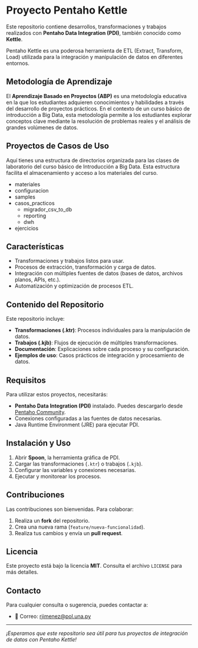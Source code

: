 # Proyecto Pentaho Kettle

Este repositorio contiene desarrollos, transformaciones y trabajos realizados con **Pentaho Data Integration (PDI)**, también conocido como **Kettle**.

Pentaho Kettle es una poderosa herramienta de ETL (Extract, Transform, Load) utilizada para la integración y manipulación de datos en diferentes entornos.

## Metodología de Aprendizaje
El **Aprendizaje Basado en Proyectos (ABP)** es una metodología educativa en la que los estudiantes adquieren conocimientos y habilidades a través
del desarrollo de proyectos prácticos. En el contexto de un curso básico de introducción a Big Data, esta metodología permite a los estudiantes explorar
conceptos clave mediante la resolución de problemas reales y el análisis de grandes volúmenes de datos.

## Proyectos de Casos de Uso

Aquí tienes una estructura de directorios organizada para las clases de laboratorio del curso básico de Introducción a Big Data. Esta estructura facilita el almacenamiento y acceso a los materiales del curso.

- materiales
- configuracion
- samples
- casos_practicos
    - migrador_csv_to_db
    - reporting
    - dwh
- ejercicios

## Características
- Transformaciones y trabajos listos para usar.
- Procesos de extracción, transformación y carga de datos.
- Integración con múltiples fuentes de datos (bases de datos, archivos planos, APIs, etc.).
- Automatización y optimización de procesos ETL.

## Contenido del Repositorio
Este repositorio incluye:
- **Transformaciones (.ktr)**: Procesos individuales para la manipulación de datos.
- **Trabajos (.kjb)**: Flujos de ejecución de múltiples transformaciones.
- **Documentación**: Explicaciones sobre cada proceso y su configuración.
- **Ejemplos de uso**: Casos prácticos de integración y procesamiento de datos.

## Requisitos
Para utilizar estos proyectos, necesitarás:
- **Pentaho Data Integration (PDI)** instalado. Puedes descargarlo desde [Pentaho Community](https://sourceforge.net/projects/pentaho/).
- Conexiones configuradas a las fuentes de datos necesarias.
- Java Runtime Environment (JRE) para ejecutar PDI.

## Instalación y Uso
1. Abrir **Spoon**, la herramienta gráfica de PDI.
2. Cargar las transformaciones (`.ktr`) o trabajos (`.kjb`).
3. Configurar las variables y conexiones necesarias.
4. Ejecutar y monitorear los procesos.

## Contribuciones
Las contribuciones son bienvenidas. Para colaborar:
1. Realiza un **fork** del repositorio.
2. Crea una nueva rama (`feature/nueva-funcionalidad`).
3. Realiza tus cambios y envía un **pull request**.

## Licencia
Este proyecto está bajo la licencia **MIT**. Consulta el archivo `LICENSE` para más detalles.

## Contacto
Para cualquier consulta o sugerencia, puedes contactar a:
- 📧 Correo: rjimenez@pol.una.py

---
_¡Esperamos que este repositorio sea útil para tus proyectos de integración de datos con Pentaho Kettle!_
